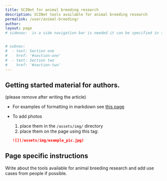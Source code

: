```yaml
---
title: SCINet for animal breeding research
description: SCINet tools available for animal breeding research
permalink: /user/animal-breeding/
author:
layout: page
# sidenav:  is a side navigation bar is needed it can be specified in the _data/navigation.yml file


# subnav:
#  - text: Section one
#    href: '#section-one'
#  - text: Section two
#    href: '#section-two'
---
```


## Getting started material for authors.
(please remove after writing the article)

* For examples of formatting in markdown see [this page](/theme/)
* To add photos
  1. place them in the `/assets/img/` directory
  2. place them on the page using this tag:

  ```markdown
  ![](/assets/img/example_pic.jpg)
  ```

## Page specific instructions

Write about the tools available for animal breeding research and add use cases from people if possible.
